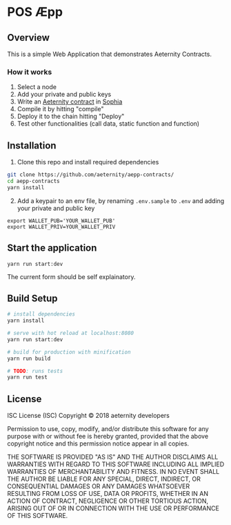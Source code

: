# POS Æpp

## Overview

This is a simple Web Application that demonstrates Aeternity Contracts.

### How it works

1. Select a node
2. Add your private and public keys
3. Write an [Aeternity contract](https://github.com/aeternity/protocol/tree/master/contracts) in [Sophia](https://github.com/aeternity/protocol/blob/master/contracts/sophia.md)
4. Compile it by hitting "compile"
5. Deploy it to the chain hitting "Deploy"
6. Test other functionalities (call data, static function and function)

## Installation

1. Clone this repo and install required dependencies
```bash
git clone https://github.com/aeternity/aepp-contracts/
cd aepp-contracts
yarn install
```
2. Add a keypair to an env file, by renaming `.env.sample` to `.env` and adding your private and public key
```
export WALLET_PUB='YOUR_WALLET_PUB'
export WALLET_PRIV=YOUR_WALLET_PRIV
```

## Start the application

```
yarn run start:dev
```

The current form should be self explainatory.

## Build Setup

``` bash
# install dependencies
yarn install

# serve with hot reload at localhost:8080
yarn run start:dev

# build for production with minification
yarn run build

# TODO: runs tests
yarn run test

```

## License

ISC License (ISC)
Copyright © 2018 aeternity developers

Permission to use, copy, modify, and/or distribute this software for any purpose
with or without fee is hereby granted, provided that the above copyright notice
and this permission notice appear in all copies.

THE SOFTWARE IS PROVIDED "AS IS" AND THE AUTHOR DISCLAIMS ALL WARRANTIES WITH
REGARD TO THIS SOFTWARE INCLUDING ALL IMPLIED WARRANTIES OF MERCHANTABILITY AND
FITNESS. IN NO EVENT SHALL THE AUTHOR BE LIABLE FOR ANY SPECIAL, DIRECT,
INDIRECT, OR CONSEQUENTIAL DAMAGES OR ANY DAMAGES WHATSOEVER RESULTING FROM LOSS
OF USE, DATA OR PROFITS, WHETHER IN AN ACTION OF CONTRACT, NEGLIGENCE OR OTHER
TORTIOUS ACTION, ARISING OUT OF OR IN CONNECTION WITH THE USE OR PERFORMANCE OF
THIS SOFTWARE.
